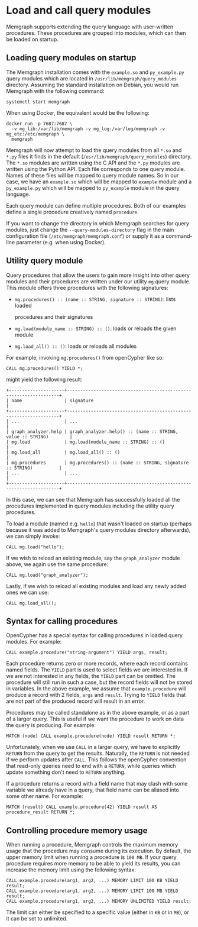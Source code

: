 # Load and call query modules

Memgraph supports extending the query language with user-written procedures. These procedures are grouped into modules, which can then be loaded on startup.

## Loading query modules on startup

The Memgraph installation comes with the `example.so` and `py_example.py` query modules which are located in `/usr/lib/memgraph/query_modules` directory. Assuming the standard installation on Debian, you would run Memgraph with the following command:

```text
systemctl start memgraph
```

When using Docker, the equivalent would be the following:

```text
docker run -p 7687:7687 \
  -v mg_lib:/var/lib/memgraph -v mg_log:/var/log/memgraph -v mg_etc:/etc/memgraph \
  memgraph
```

Memgraph will now attempt to load the query modules from all `*.so` and `*.py` files it finds in the default \(`/usr/lib/memgraph/query_modules`\) directory. The `*.so` modules are written using the C API and the `*.py` modules are written using the Python API. Each file corresponds to one query module. Names of these files will be mapped to query module names. So in our case, we have an `example.so` which will be mapped to `example` module and a `py_example.py` which will be mapped to `py_example` module in the query language.

Each query module can define multiple procedures. Both of our examples define a single procedure creatively named `procedure`.

If you want to change the directory in which Memgraph searches for query modules, just change the `--query-modules-directory` flag in the main configuration file \(`/etc/memgraph/memgraph.conf`\) or supply it as a command-line parameter \(e.g. when using Docker\).

## Utility query module

Query procedures that allow the users to gain more insight into other query modules and their procedures are written under our utility `mg` query module. This module offers three procedures with the following signatures:

* `mg.procedures() :: (name :: STRING, signature :: STRING)`: lists loaded

  procedures and their signatures

* `mg.load(module_name :: STRING) :: ()`: loads or reloads the given module
* `mg.load_all() :: ()`: loads or reloads all modules

For example, invoking `mg.procedures()` from openCypher like so:

```text
CALL mg.procedures() YIELD *;
```

might yield the following result:

```text
+---------------------+-------------------------------------------------------------------+
| name                | signature                                                         |
+---------------------+-------------------------------------------------------------------+
| ...                 | ...                                                               |
| graph_analyzer.help | graph_analyzer.help() :: (name :: STRING, value :: STRING)        |
| mg.load             | mg.load(module_name :: STRING) :: ()                              |
| mg.load_all         | mg.load_all() :: ()                                               |
| mg.procedures       | mg.procedures() :: (name :: STRING, signature :: STRING)          |
| ...                 | ...                                                               |
+---------------------+-------------------------------------------------------------------+
```

In this case, we can see that Memgraph has successfully loaded all the procedures implemented in query modules including the utility query procedures.

To load a module \(named e.g. `hello`\) that wasn't loaded on startup \(perhaps because it was added to Memgraph's query modules directory afterwards\), we can simply invoke:

```text
CALL mg.load("hello");
```

If we wish to reload an existing module, say the `graph_analyzer` module above, we again use the same procedure:

```text
CALL mg.load("graph_analyzer");
```

Lastly, if we wish to reload all existing modules and load any newly added ones we can use:

```text
CALL mg.load_all();
```

## Syntax for calling procedures

OpenCypher has a special syntax for calling procedures in loaded query modules. For example:

```text
CALL example.procedure("string-argument") YIELD args, result;
```

Each procedure returns zero or more records, where each record contains named fields. The `YIELD` part is used to select fields we are interested in. If we are not interested in any fields, the `YIELD` part can be omitted. The procedure will still run in such a case, but the record fields will not be stored in variables. In the above example, we assume that `example.procedure` will produce a record with 2 fields, `args` and `result`. Trying to `YIELD` fields that are not part of the produced record will result in an error.

Procedures may be called standalone as in the above example, or as a part of a larger query. This is useful if we want the procedure to work on data the query is producing. For example:

```text
MATCH (node) CALL example.procedure(node) YIELD result RETURN *;
```

Unfortunately, when we use `CALL` in a larger query, we have to explicitly `RETURN` from the query to get the results. Naturally, the `RETURN` is not needed if we perform updates after `CALL`. This follows the openCypher convention that read-only queries need to end with a `RETURN`, while queries which update something don't need to `RETURN` anything.

If a procedure returns a record with a field name that may clash with some variable we already have in a query, that field name can be aliased into some other name. For example:

```text
MATCH (result) CALL example.procedure(42) YIELD result AS procedure_result RETURN *;
```

## Controlling procedure memory usage

When running a procedure, Memgraph controls the maximum memory usage that the procedure may consume during its execution. By default, the upper memory limit when running a procedure is `100 MB`. If your query procedure requires more memory to be able to yield its results, you can increase the memory limit using the following syntax:

```text
CALL example.procedure(arg1, arg2, ...) MEMORY LIMIT 100 KB YIELD result;
CALL example.procedure(arg1, arg2, ...) MEMORY LIMIT 100 MB YIELD result;
CALL example.procedure(arg1, arg2, ...) MEMORY UNLIMITED YIELD result;
```

The limit can either be specified to a specific value \(either in `KB` or in `MB`\), or it can be set to unlimited.

